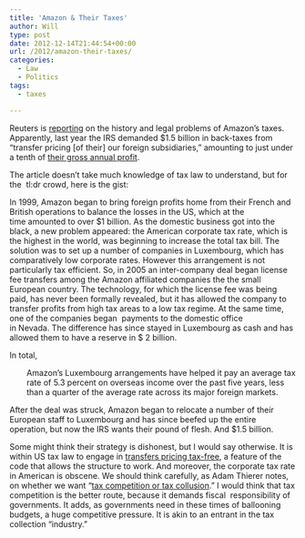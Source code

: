 ```yaml
---
title: 'Amazon & Their Taxes'
author: Will
type: post
date: 2012-12-14T21:44:54+00:00
url: /2012/amazon-their-taxes/
categories:
  - Law
  - Politics
tags:
  - taxes

---
```

Reuters is [reporting][1] on the history and legal problems of Amazon&#8217;s taxes. Apparently, last year the IRS demanded $1.5 billion in back-taxes from &#8220;transfer pricing [of their] our foreign subsidiaries,&#8221; amounting to just under a tenth of [their gross annual profit][2].

The article doesn&#8217;t take much knowledge of tax law to understand, but for the  tl:dr crowd, here is the gist:

In 1999, Amazon began to bring foreign profits home from their French and British operations to balance the losses in the US, which at the time amounted to over $1 billion. As the domestic business got into the black, a new problem appeared: the American corporate tax rate, which is the highest in the world, was beginning to increase the total tax bill. The solution was to set up a number of companies in Luxembourg, which has comparatively low corporate rates. However this arrangement is not particularly tax efficient. So, in 2005 an inter-company deal began license fee transfers among the Amazon affiliated companies the the small European country. The technology, for which the license fee was being paid, has never been formally revealed, but it has allowed the company to transfer profits from high tax areas to a low tax regime. At the same time, one of the companies began  payments to the domestic office in Nevada. The difference has since stayed in Luxembourg as cash and has allowed them to have a reserve in $ 2 billion.

In total,

<p style="padding-left: 30px;">
  Amazon&#8217;s Luxembourg arrangements have helped it pay an average tax rate of 5.3 percent on overseas income over the past five years, less than a quarter of the average rate across its major foreign markets.
</p>

After the deal was struck, Amazon began to relocate a number of their European staff to Luxembourg and has since beefed up the entire operation, but now the IRS wants their pound of flesh. And $1.5 billion.

Some might think their strategy is dishonest, but I would say otherwise. It is within US tax law to engage in [transfers pricing tax-free][3], a feature of the code that allows the structure to work. And moreover, the corporate tax rate in American is obscene. We should think carefully, as Adam Thierer notes, on whether we want &#8220;[tax competition or tax collusion][4].&#8221; I would think that tax competition is the better route, because it demands fiscal  responsibility of governments. It adds, as governments need in these times of ballooning budgets, a huge competitive pressure. It is akin to an entrant in the tax collection &#8220;industry.&#8221;

 [1]: http://www.reuters.com/article/2012/12/06/us-tax-amazon-idUSBRE8B50AR20121206
 [2]: http://finance.yahoo.com/q/is?s=AMZN+Income+Statement&annual
 [3]: http://intltax.typepad.com/intltax_blog/2010/06/what-is-a-checkthebox-election.html
 [4]: http://mercatus.org/sites/default/files/publication/Internet_sales_tax_deRugyThierer_MOP_0.pdf